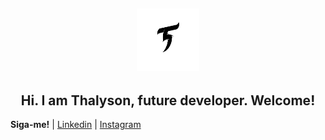 <h2 align="center">
<img src="https://github.com/Thalyalm/Thalyalm/blob/main/T%20logo.png?raw=true" width="100" height="100">

<h2 align="center"> Hi.
I am Thalyson, future developer.
Welcome! </h1>

**Siga-me!** 
| [Linkedin](https://www.linkedin.com/in/thalysonalmeida/) 
| [Instagram](https://www.instagram.com/thalyson.alm/)
